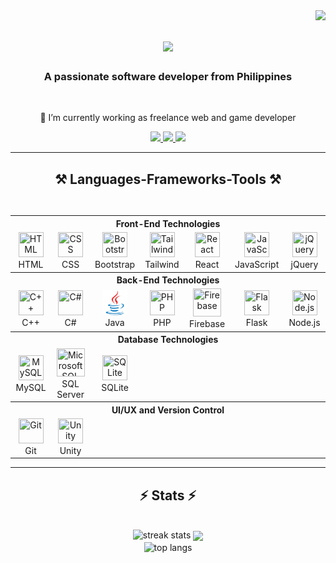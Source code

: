 <img align="right" src="https://visitor-badge.laobi.icu/badge?page_id=salesp07.salesp07" />

<h1 align="center">
    <img src="https://readme-typing-svg.herokuapp.com/?font=Righteous&size=35&center=true&vCenter=true&width=500&height=70&duration=4000&lines=Hi!+👋;+I'm+Joshua+Anderson+Padilla!;" />
</h1>

<h3 align="center">A passionate software developer from Philippines</h3>

<br/>

<div align="center">
 
 🔭 I’m currently working as freelance web and game developer
 

 </div>
 
<div align="center"> 
  <a href="mailto:andersonandy046@gmail.com">
    <img src="https://img.shields.io/badge/Gmail-333333?style=for-the-badge&logo=gmail&logoColor=red" />
  </a>
  <a href="https://www.linkedin.com/in/joshua-padilla-009681270/" target="_blank">
    <img src="https://img.shields.io/badge/LinkedIn-0077B5?style=for-the-badge&logo=linkedin&logoColor=white" target="_blank" />
  </a>
     <a href="https://portfolio-delta-three-97.vercel.app/index.html" target="_blank">
    <img src="https://img.shields.io/badge/Portfolio-FF5722?style=for-the-badge&logo=todoist&logoColor=white" target="_blank" />
  </a>
</div>

<hr>
 
<h2 align="center">⚒️ Languages-Frameworks-Tools ⚒️</h2>
<table>
<div style="display: flex; align-items: flex-start; align: center">
<table align="center">
  <tr>
    <th colspan="7" style="text-align:center;">Front-End Technologies</th>
  </tr>
  <tr>
    <td align="center" width="96"><img src="https://skillicons.dev/icons?i=html" width="40" height="40" title="HTML"/><br>HTML</td>
    <td align="center" width="96"><img src="https://skillicons.dev/icons?i=css" width="40" height="40" title="CSS"/><br>CSS</td>
    <td align="center" width="96"><img src="https://cdn.simpleicons.org/bootstrap/7952B3" width="40" height="40" title="Bootstrap"/><br>Bootstrap</td>
    <td align="center" width="96"><img src="https://skillicons.dev/icons?i=tailwind" width="40" height="40" title="Tailwind"/><br>Tailwind</td>
    <td align="center" width="96"><img src="https://skillicons.dev/icons?i=react" width="40" height="40" title="React"/><br>React</td>
    <td align="center" width="96"><img src="https://skillicons.dev/icons?i=js" width="40" height="40" title="JavaScript"/><br>JavaScript</td>
    <td align="center" width="96"><img src="https://cdn.iconscout.com/icon/free/png-512/free-jquery-3521520-2945023.png" width="40" height="40" title="jQuery"/><br>jQuery</td>
  </tr>
  <tr>
    <th colspan="7" style="text-align:center;">Back-End Technologies</th>
  </tr>
  <tr>
    <td align="center" width="96"><img src="https://techstack-generator.vercel.app/cpp-icon.svg" width="40" height="40" title="C++"/><br>C++</td>
    <td align="center" width="96"><img src="https://techstack-generator.vercel.app/csharp-icon.svg" width="40" height="40" title="C#"/><br>C#</td>
    <td align="center" width="96"><img src="https://raw.githubusercontent.com/devicons/devicon/master/icons/java/java-original.svg" width="40" height="40" title="Java"/><br>Java</td>
    <td align="center" width="96"><img src="https://skillicons.dev/icons?i=php" width="40" height="40" title="PHP"/><br>PHP</td>
    <td align="center" width="96"><img src="https://skillicons.dev/icons?i=firebase" width="45" height="45" title="Firebase"/><br>Firebase</td>
    <td align="center" width="96"><img src="https://skillicons.dev/icons?i=flask" width="40" height="40" title="Flask"/><br>Flask</td>
    <td align="center" width="96"><img src="https://skillicons.dev/icons?i=nodejs" width="40" height="40" title="Node.js"/><br>Node.js</td>
  </tr>
  <tr>
    <th colspan="7" style="text-align:center;">Database Technologies</th>
  </tr>
  <tr>
    <td align="center" width="96"><img src="https://techstack-generator.vercel.app/mysql-icon.svg" width="40" height="40" title="MySQL"/><br>MySQL</td>
    <td align="center" width="96"><img src="https://cdn.jsdelivr.net/gh/devicons/devicon/icons/microsoftsqlserver/microsoftsqlserver-plain.svg" width="45" height="45" title="Microsoft SQL Server"/><br>SQL Server</td>
    <td align="center" width="96"><img src="https://skillicons.dev/icons?i=sqlite" width="40" height="40" title="SQLite"/><br>SQLite</td>
  </tr>
  <tr>
    <th colspan="7" style="text-align:center;">UI/UX and Version Control</th>
  </tr>
  <tr>
    <td align="center" width="96"><img src="https://cdn.icon-icons.com/icons2/2699/PNG/512/git_scm_logo_icon_170096.png" width="40" height="40" title="Git"/><br>Git</td>
    <td align="center" width="96"><img src="https://skillicons.dev/icons?i=unity" width="40" height="40" title="Unity"/><br>Unity</td>
  </tr>
</table>

<hr/>

<h2 align="center">⚡ Stats ⚡</h2>
<br>
<div align=center>
  <img width=390 src="https://github-readme-streak-stats-salesp07.vercel.app/?user=anderson895&count_private=true&theme=react&border_radius=10" alt="streak stats"/>


 <img align="center" src ="https://github-readme-activity-graph.vercel.app/graph?username=anderson895&theme=react-dark&hide_border=true&hide_title=false&area=true&custom_title=Contribution%20Graph%20of%20last%2030%20days&height=350">
   <br/> 
  <img width=325 align="center" src="https://github-readme-stats-salesp07.vercel.app/api/top-langs/?username=anderson895&hide=HTML&langs_count=8&layout=compact&theme=react&border_radius=10&size_weight=0.5&count_weight=0.5&exclude_repo=github-readme-stats" alt="top langs" />
</div>


